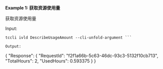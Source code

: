 **Example 1: 获取资源使用量**

获取资源使用量

Input: 

```
tccli ivld DescribeUsageAmount --cli-unfold-argument ```

Output: 
```
{
    "Response": {
        "RequestId": "f2f1a66b-5c63-46dc-93c3-5132f10cb713",
        "TotalHours": 2,
        "UsedHours": 0.593375
    }
}
```

